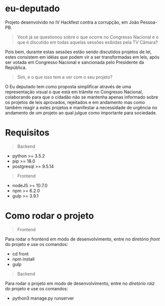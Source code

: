# eu-deputado
Projeto desenvolvido no IV Hackfest contra a corrupção, em João Pessoa-PB.

>Você já se questionou sobre o que ocorre no Congresso Nacional e o que é discutido em todas aquelas sessões exibidas pela TV Câmara?

Pois bem, durante estas sessões estão sendo discutidos projetos de lei, estes consistem em idéias que podem vir a ser transformadas em leis, após ser votada em Congresso Nacional e sancionada pelo Presidente da República. 

>Sim, e o que isso tem a ver com o seu projeto?

O Eu deputado tem como proposta simplificar através de uma representação visual o que está em trâmite no Congresso Nacional, colaborando para que o cidadão não se mantenha apenas informado sobre os projetos de leis aprovados, rejeitados e em andamento mas como também reagir a estes projetos e manifestar a necessidade de urgência no andamento de um projeto ao qual julgue como importante para sociedade.

# Requisitos

>Backend

* python >= 3.5.2
* pip >= 18.0
* postgresql >= 9.5.14

>Frontend

* nodeJS >= 10.7.0
* npm >= 6.2.0
* gulp >= 3.9.1


# Como rodar o projeto

>Frontend

Para rodar o frontend em modo de desenvolvimento, entre no *diretório front* do projeto e use os comandos:

* cd front
* npm install
* gulp


>Backend

Para rodar o projeto em modo de desenvolvimento, entre no *diretório raiz* do projeto e use os comandos:

* python3 manage.py runserver
